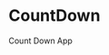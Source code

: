 # CountDown
 Count Down App
      
             
                                                             
                                                                                  
                                                                                
                                                                         
                                                            
                                      
                      
                   
    
 
   
